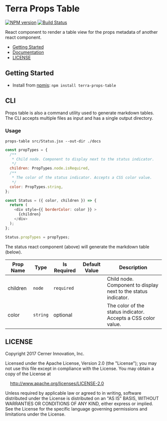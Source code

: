 # Terra Props Table


[![NPM version](https://badgen.net/npm/v/terra-props-table)](https://www.npmjs.org/package/terra-props-table)
[![Build Status](https://badgen.net/travis/cerner/terra-core)](https://travis-ci.org/cerner/terra-core)

React component to render a table view for the props metadata of another react component.

- [Getting Started](#getting-started)
- [Documentation](https://github.com/cerner/terra-core/tree/master/packages/terra-props-table/docs)
- [LICENSE](#license)

## Getting Started

- Install from [npmjs](https://www.npmjs.com): `npm install terra-props-table`

## CLI
Props table is also a command utility used to generate markdown tables. The CLI accepts multiple files as input and has a single output directory.

### Usage
```
props-table src/Status.jsx --out-dir ./docs
```



```js
const propTypes = {
  /**
   * Child node. Component to display next to the status indicator.
   */
  children: PropTypes.node.isRequired,
  /**
   * The color of the status indicator. Accepts a CSS color value.
   */
  color: PropTypes.string,
};

const Status = ({ color, children }) => {
  return (
    <div style={{ borderColor: color }} >
      {children}
    </div>
  );
};

Status.propTypes = propTypes;
```

The status react component (above) will generate the markdown table (below).

| Prop Name | Type | Is Required | Default Value | Description |
|-|-|-|-|-|
| children| `node`| `required`| | Child node. Component to display next to the status indicator.|
| color| `string`| optional| | The color of the status indicator. Accepts a CSS color value.|

## LICENSE

Copyright 2017 Cerner Innovation, Inc.

Licensed under the Apache License, Version 2.0 (the "License"); you may not use this file except in compliance with the License. You may obtain a copy of the License at

&nbsp;&nbsp;&nbsp;&nbsp;http://www.apache.org/licenses/LICENSE-2.0

Unless required by applicable law or agreed to in writing, software distributed under the License is distributed on an "AS IS" BASIS, WITHOUT WARRANTIES OR CONDITIONS OF ANY KIND, either express or implied. See the License for the specific language governing permissions and limitations under the License.
